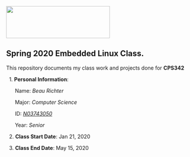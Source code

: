 <img src="https://www.newpaltz.edu/media/identity/logos/newpaltzlogo.jpg" width="280" height="87">


**Spring 2020 Embedded Linux Class.**
---------------------------------------------------------------------------

This repository documents my class work and projects done for **CPS342**
	
&nbsp; 1\. **Personal Information**:
	   
&nbsp; &nbsp; &nbsp; Name: *Beau Richter*

&nbsp; &nbsp; &nbsp; Major: *Computer Science*
	
&nbsp; &nbsp; &nbsp; ID: [*N03743050*](https://github.com/RichterBeau/EL2020)
	
&nbsp; &nbsp; &nbsp; Year: *Senior*
	
&nbsp; 2\. **Class Start Date**: Jan 21, 2020 
	
&nbsp; 3\. **Class End Date**: May 15, 2020
